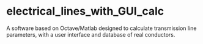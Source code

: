 # electrical_lines_with_GUI_calc
A software based on Octave/Matlab designed to calculate transmission line parameters, with a user interface and database of real conductors.

